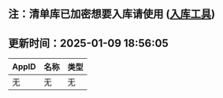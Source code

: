 ## 注：清单库已加密想要入库请使用 ([入库工具](https://github.com/BlankTMing/ManifestAutoUpdate/releases))

## 更新时间：2025-01-09 18:56:05
| AppID | 名称 | 类型  |
| :-------------------- | :----------------------------- | :----------- |
| 无 | 无 | 无 |
